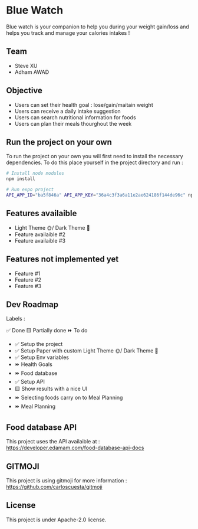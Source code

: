 # Blue Watch

Blue watch is your companion to help you during your weight gain/loss and helps you track and manage your calories intakes !

## Team

- Steve XU
- Adham AWAD

## Objective

- Users can set their health goal : lose/gain/maitain weight
- Users can receive a daily intake suggestion
- Users can search nutritional information for foods
- Users can plan their meals thourghout the week

## Run the project on your own

To run the project on your own you will first need to install the necessary dependencies.
To do this place yourself in the project directory and run :

```bash
# Install node modules
npm install

# Run expo project
API_APP_ID="ba5f846a" API_APP_KEY="36a4c3f3a6a11e2ae624186f144de96c" npx expo start
```

## Features availaible

- Light Theme 🌞/ Dark Theme 🌙
- Feature availaible #2
- Feature availaible #3

## Features not implemented yet

- Feature #1
- Feature #2
- Feature #3

## Dev Roadmap

Labels :

✅ Done
🟨 Partially done
⏩ To do

- ✅ Setup the project
- ✅ Setup Paper with custom Light Theme 🌞/ Dark Theme 🌙
- ✅ Setup Env variables
- ⏩ Health Goals
- ⏩ Food database
- ✅ Setup API
- 🟨 Show results with a nice UI
- ⏩ Selecting foods carry on to Meal Planning  
- ⏩ Meal Planning

## Food database API

This project uses the API availaible at :
<https://developer.edamam.com/food-database-api-docs>

## GITMOJI

This project is using gitmoji for more information : <https://github.com/carloscuesta/gitmoji>

## License

This project is under Apache-2.0 license.

